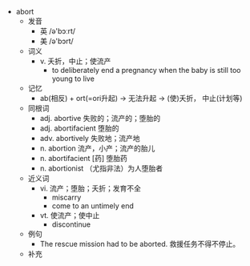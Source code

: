 - abort
  - 发音
    - 英 /ə'bɔːrt/
    - 美 /ə'bɔrt/
  - 词义
    - v. 夭折，中止；使流产
      - to deliberately end a  pregnancy  when the baby is still too young to live
  - 记忆
    - ab(相反) + ort(=ori升起) → 无法升起 → (使)夭折， 中止(计划等)
  - 同根词
    - adj. abortive 失败的；流产的；堕胎的
    - adj. abortifacient 堕胎的
    - adv. abortively 失败地；流产地
    - n. abortion 流产，小产；流产的胎儿
    - n. abortifacient [药] 堕胎药
    - n. abortionist （尤指非法）为人堕胎者
  - 近义词
    - vi. 流产；堕胎；夭折；发育不全
      - miscarry
      - come to an untimely end
    - vt. 使流产；使中止
      - discontinue
  - 例句
    - The rescue mission had to be aborted. 救援任务不得不停止。
  - 补充